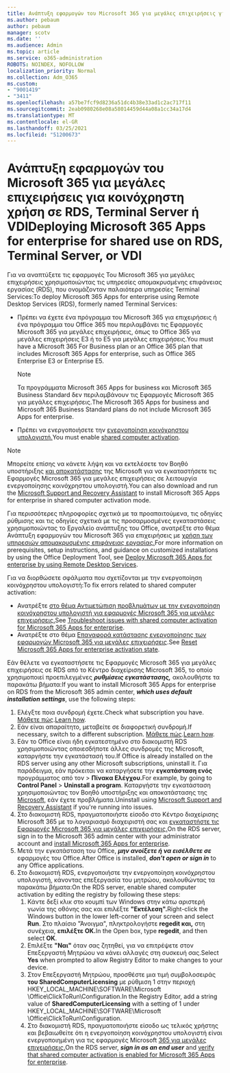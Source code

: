 ```yaml
---
title: Ανάπτυξη εφαρμογών του Microsoft 365 για μεγάλες επιχειρήσεις για κοινόχρηστη χρήση σε RDS, Terminal Server ή VDI
ms.author: pebaum
author: pebaum
manager: scotv
ms.date: ''
ms.audience: Admin
ms.topic: article
ms.service: o365-administration
ROBOTS: NOINDEX, NOFOLLOW
localization_priority: Normal
ms.collection: Adm_O365
ms.custom:
- "9001419"
- "3411"
ms.openlocfilehash: a57be7fcf9d8236a51dc4b38e33ad1c2ac717f11
ms.sourcegitcommit: 2eab0980268e08a58014459d44a08a1cc34a17d4
ms.translationtype: MT
ms.contentlocale: el-GR
ms.lasthandoff: 03/25/2021
ms.locfileid: "51200673"
---
```

# <a name="deploying-microsoft-365-apps-for-enterprise-for-shared-use-on-rds-terminal-server-or-vdi"></a><span data-ttu-id="a4752-102">Ανάπτυξη εφαρμογών του Microsoft 365 για μεγάλες επιχειρήσεις για κοινόχρηστη χρήση σε RDS, Terminal Server ή VDI</span><span class="sxs-lookup"><span data-stu-id="a4752-102">Deploying Microsoft 365 Apps for enterprise for shared use on RDS, Terminal Server, or VDI</span></span>

<span data-ttu-id="a4752-103">Για να αναπτύξετε τις εφαρμογές Του Microsoft 365 για μεγάλες επιχειρήσεις χρησιμοποιώντας τις υπηρεσίες απομακρυσμένης επιφάνειας εργασίας (RDS), που ονομάζονταν παλαιότερα υπηρεσίες Terminal Services:</span><span class="sxs-lookup"><span data-stu-id="a4752-103">To deploy Microsoft 365 Apps for enterprise using Remote Desktop Services (RDS), formerly named Terminal Services:</span></span>

- <span data-ttu-id="a4752-104">Πρέπει να έχετε ένα πρόγραμμα του Microsoft 365 για επιχειρήσεις ή ένα πρόγραμμα του Office 365 που περιλαμβάνει τις Εφαρμογές Microsoft 365 για μεγάλες επιχειρήσεις, όπως το Office 365 για μεγάλες επιχειρήσεις E3 ή το E5 για μεγάλες επιχειρήσεις.</span><span class="sxs-lookup"><span data-stu-id="a4752-104">You must have a Microsoft 365 For Business plan or an Office 365 plan that includes Microsoft 365 Apps for enterprise, such as Office 365 Enterprise E3 or Enterprise E5.</span></span>
   > [!NOTE]
   > <span data-ttu-id="a4752-105">Τα προγράμματα Microsoft 365 Apps for business και Microsoft 365 Business Standard δεν περιλαμβάνουν τις Εφαρμογές Microsoft 365 για μεγάλες επιχειρήσεις.</span><span class="sxs-lookup"><span data-stu-id="a4752-105">The Microsoft 365 Apps for business and Microsoft 365 Business Standard plans do not include Microsoft 365 Apps for enterprise.</span></span>
- <span data-ttu-id="a4752-106">Πρέπει να ενεργοποιήσετε την [ενεργοποίηση κοινόχρηστου υπολογιστή.](https://docs.microsoft.com/DeployOffice/overview-shared-computer-activation)</span><span class="sxs-lookup"><span data-stu-id="a4752-106">You must enable [shared computer activation](https://docs.microsoft.com/DeployOffice/overview-shared-computer-activation).</span></span>

> [!NOTE]
> <span data-ttu-id="a4752-107">Μπορείτε επίσης να κάνετε λήψη και να εκτελέσετε τον Βοηθό υποστήριξης [και αποκατάστασης](https://aka.ms/SaRA_OfficeSCA_M365Portal) της Microsoft για να εγκαταστήσετε τις Εφαρμογές Microsoft 365 για μεγάλες επιχειρήσεις σε λειτουργία ενεργοποίησης κοινόχρηστου υπολογιστή.</span><span class="sxs-lookup"><span data-stu-id="a4752-107">You can also download and run the [Microsoft Support and Recovery Assistant](https://aka.ms/SaRA_OfficeSCA_M365Portal) to install Microsoft 365 Apps for enterprise in shared computer activation mode.</span></span>

<span data-ttu-id="a4752-108">Για περισσότερες πληροφορίες σχετικά με τα προαπαιτούμενα, τις οδηγίες ρύθμισης και τις οδηγίες σχετικά με τις προσαρμοσμένες εγκαταστάσεις χρησιμοποιώντας το Εργαλείο ανάπτυξης του Office, ανατρέξτε στο θέμα Ανάπτυξη εφαρμογών του Microsoft 365 για επιχειρήσεις με [χρήση των υπηρεσιών απομακρυσμένης επιφάνειας εργασίας.](https://docs.microsoft.com/DeployOffice/deploy-microsoft-365-apps-remote-desktop-services)</span><span class="sxs-lookup"><span data-stu-id="a4752-108">For more information on prerequisites, setup instructions, and guidance on customized installations by using the Office Deployment Tool, see [Deploy Microsoft 365 Apps for enterprise by using Remote Desktop Services](https://docs.microsoft.com/DeployOffice/deploy-microsoft-365-apps-remote-desktop-services).</span></span>

<span data-ttu-id="a4752-109">Για να διορθώσετε σφάλματα που σχετίζονται με την ενεργοποίηση κοινόχρηστου υπολογιστή:</span><span class="sxs-lookup"><span data-stu-id="a4752-109">To fix errors related to shared computer activation:</span></span>

- <span data-ttu-id="a4752-110">Ανατρέξτε [στο θέμα Αντιμετώπιση προβλημάτων με την ενεργοποίηση κοινόχρηστου υπολογιστή για εφαρμογές Microsoft 365 για μεγάλες επιχειρήσεις.](https://docs.microsoft.com/DeployOffice/troubleshoot-shared-computer-activation)</span><span class="sxs-lookup"><span data-stu-id="a4752-110">See [Troubleshoot issues with shared computer activation for Microsoft 365 Apps for enterprise](https://docs.microsoft.com/DeployOffice/troubleshoot-shared-computer-activation).</span></span>
- <span data-ttu-id="a4752-111">Ανατρέξτε στο θέμα [Επαναφορά κατάστασης ενεργοποίησης των εφαρμογών Microsoft 365 για μεγάλες επιχειρήσεις](https://go.microsoft.com/fwlink/?linkid=2109218).</span><span class="sxs-lookup"><span data-stu-id="a4752-111">See [Reset Microsoft 365 Apps for enterprise activation state](https://go.microsoft.com/fwlink/?linkid=2109218).</span></span>

<span data-ttu-id="a4752-112">Εάν θέλετε να εγκαταστήσετε τις Εφαρμογές Microsoft 365 για μεγάλες επιχειρήσεις σε RDS από το Κέντρο διαχείρισης Microsoft 365, το οποίο χρησιμοποιεί προεπιλεγμένες ***ρυθμίσεις εγκατάστασης,*** ακολουθήστε τα παρακάτω βήματα:</span><span class="sxs-lookup"><span data-stu-id="a4752-112">If you want to install Microsoft 365 Apps for enterprise on RDS from the Microsoft 365 admin center, ***which uses default installation settings***, use the following steps:</span></span>

1. <span data-ttu-id="a4752-113">Ελέγξτε ποια συνδρομή έχετε.</span><span class="sxs-lookup"><span data-stu-id="a4752-113">Check what subscription you have.</span></span> <span data-ttu-id="a4752-114">[Μάθετε πώς](https://docs.microsoft.com/microsoft-365/admin/admin-overview/what-subscription-do-i-have).</span><span class="sxs-lookup"><span data-stu-id="a4752-114">[Learn how](https://docs.microsoft.com/microsoft-365/admin/admin-overview/what-subscription-do-i-have).</span></span>
2. <span data-ttu-id="a4752-115">Εάν είναι απαραίτητο, μεταβείτε σε διαφορετική συνδρομή.</span><span class="sxs-lookup"><span data-stu-id="a4752-115">If necessary, switch to a different subscription.</span></span> <span data-ttu-id="a4752-116">[Μάθετε πώς](https://docs.microsoft.com/microsoft-365/commerce/subscriptions/switch-to-a-different-plan).</span><span class="sxs-lookup"><span data-stu-id="a4752-116">[Learn how](https://docs.microsoft.com/microsoft-365/commerce/subscriptions/switch-to-a-different-plan).</span></span>
3. <span data-ttu-id="a4752-117">Εάν το Office είναι ήδη εγκατεστημένο στο διακομιστή RDS χρησιμοποιώντας οποιεσδήποτε άλλες συνδρομές της Microsoft, καταργήστε την εγκατάστασή του.</span><span class="sxs-lookup"><span data-stu-id="a4752-117">If Office is already installed on the RDS server using any other Microsoft subscriptions, uninstall it.</span></span> <span data-ttu-id="a4752-118">Για παράδειγμα, εάν πρόκειται να καταργήσετε την **εγκατάσταση ενός** προγράμματος από τον  >  **Πίνακα Ελέγχου.**</span><span class="sxs-lookup"><span data-stu-id="a4752-118">For example, by going to **Control Panel** > **Uninstall a program**.</span></span> <span data-ttu-id="a4752-119">Καταργήστε την εγκατάσταση χρησιμοποιώντας τον Βοηθό υποστήριξης και αποκατάστασης της [Microsoft,](https://aka.ms/SARA-OfficeUninstall-Alchemy) εάν έχετε προβλήματα.</span><span class="sxs-lookup"><span data-stu-id="a4752-119">Uninstall using [Microsoft Support and Recovery Assistant](https://aka.ms/SARA-OfficeUninstall-Alchemy) if you're running into issues.</span></span>
4. <span data-ttu-id="a4752-120">Στο διακομιστή RDS, πραγματοποιήστε είσοδο στο Κέντρο διαχείρισης Microsoft 365 με το λογαριασμό διαχειριστή σας και [εγκαταστήστε τις Εφαρμογές Microsoft 365 για μεγάλες επιχειρήσεις.](https://portal.office.com/OLS/MySoftware.aspx)</span><span class="sxs-lookup"><span data-stu-id="a4752-120">On the RDS server, sign in to the Microsoft 365 admin center with your administrator account and [install Microsoft 365 Apps for enterprise](https://portal.office.com/OLS/MySoftware.aspx).</span></span>
5. <span data-ttu-id="a4752-121">Μετά την εγκατάσταση του Office, ***μην ανοίξετε ή να εισέλθετε σε*** εφαρμογές του Office.</span><span class="sxs-lookup"><span data-stu-id="a4752-121">After Office is installed, ***don't open or sign in*** to any Office applications.</span></span>
6. <span data-ttu-id="a4752-122">Στο διακομιστή RDS, ενεργοποιήστε την ενεργοποίηση κοινόχρηστου υπολογιστή, κάνοντας επεξεργασία του μητρώου, ακολουθώντας τα παρακάτω βήματα:</span><span class="sxs-lookup"><span data-stu-id="a4752-122">On the RDS server, enable shared computer activation by editing the registry by following these steps:</span></span>
   1. <span data-ttu-id="a4752-123">Κάντε δεξί κλικ στο κουμπί των Windows στην κάτω αριστερή γωνία της οθόνης σας και επιλέξτε **"Εκτέλεση".**</span><span class="sxs-lookup"><span data-stu-id="a4752-123">Right-click the Windows button in the lower left-corner of your screen and select **Run**.</span></span> <span data-ttu-id="a4752-124">Στο πλαίσιο "Άνοιγμα", πληκτρολογήστε **regedit και,** στη συνέχεια, **επιλέξτε OK.**</span><span class="sxs-lookup"><span data-stu-id="a4752-124">In the Open box, type **regedit**, and then select **OK**.</span></span>
   2. <span data-ttu-id="a4752-125">Επιλέξτε **"Ναι"** όταν σας ζητηθεί, για να επιτρέψετε στον Επεξεργαστή Μητρώου να κάνει αλλαγές στη συσκευή σας.</span><span class="sxs-lookup"><span data-stu-id="a4752-125">Select **Yes** when prompted to allow Registry Editor to make changes to your device.</span></span>
   3. <span data-ttu-id="a4752-126">Στον Επεξεργαστή Μητρώου, προσθέστε μια τιμή συμβολοσειράς **του SharedComputerLicensing** με ρύθμιση 1 στην περιοχή HKEY_LOCAL_MACHINE\SOFTWARE\Microsoft \Office\ClickToRun\Configuration.</span><span class="sxs-lookup"><span data-stu-id="a4752-126">In the Registry Editor, add a string value of **SharedComputerLicensing** with a setting of 1 under HKEY_LOCAL_MACHINE\SOFTWARE\Microsoft \Office\ClickToRun\Configuration.</span></span>
   4. <span data-ttu-id="a4752-127">Στο διακομιστή RDS,  πραγματοποιήστε είσοδο ως τελικός χρήστης και βεβαιωθείτε ότι η ενεργοποίηση κοινόχρηστου υπολογιστή είναι ενεργοποιημένη για τις εφαρμογές Microsoft [365 για μεγάλες επιχειρήσεις.](https://docs.microsoft.com/DeployOffice/troubleshoot-shared-computer-activation#verify-that-activation-for-microsoft-365-apps-succeeded)</span><span class="sxs-lookup"><span data-stu-id="a4752-127">On the RDS server, ***sign in as an end user*** and [verify that shared computer activation is enabled for Microsoft 365 Apps for enterprise](https://docs.microsoft.com/DeployOffice/troubleshoot-shared-computer-activation#verify-that-activation-for-microsoft-365-apps-succeeded).</span></span>
